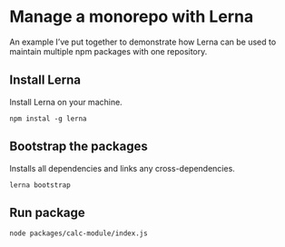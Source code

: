 # Manage a monorepo with Lerna

An example I’ve put together to demonstrate how Lerna can be used to maintain multiple npm packages with one repository.


## Install Lerna

Install Lerna on your machine.

```
npm instal -g lerna
```


## Bootstrap the packages

Installs all dependencies and links any cross-dependencies.

```
lerna bootstrap
```

## Run package

```
node packages/calc-module/index.js
```